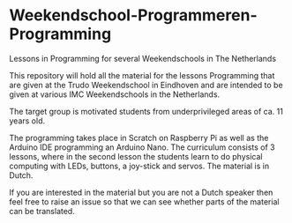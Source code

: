 # Weekendschool-Programmeren-Programming
Lessons in Programming for several Weekendschools in The Netherlands

This repository will hold all the material for the lessons Programming that are given at the Trudo Weekendschool in Eindhoven and are intended to be given at various IMC Weekendschools in the Netherlands.

The target group is motivated students from underprivileged areas of ca. 11 years old.

The programming takes place in Scratch on Raspberry Pi as well as the Arduino IDE programming an Arduino Nano. The curriculum consists of 3 lessons, where in the second lesson the students learn to do physical computing with LEDs, buttons, a joy-stick and servos.
The material is in Dutch.

If you are interested in the material but you are not a Dutch speaker then feel free to raise an issue so that we can see whether parts of the material can be translated.
